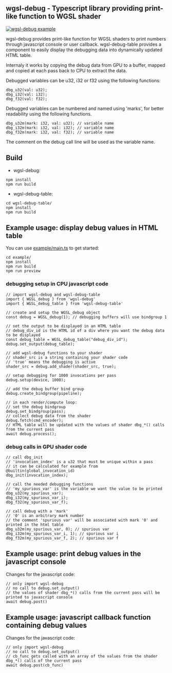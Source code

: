 ## wgsl-debug - Typescript library providing print-like function to WGSL shader

[![wgsl-debug example](https://looran.github.io/wgsl-debug-demo/wgsldebug_example_1024.gif)](https://looran.github.io/wgsl-debug-demo/wgsldebug_example.webm)

wgsl-debug provides print-like function for WGSL shaders to print numbers through javascript console or user callback.
wgsl-debug-table provides a component to easily display the debugging data into dynamically updated HTML table.

Internaly it works by copying the debug data from GPU to a buffer, mapped and copied at each pass back to CPU to extract the data.

Debugged variables can be u32, i32 or f32 using the following functions:
```
dbg_u32(val: u32);
dbg_i32(val: i32);
dbg_f32(val: f32);
```

Debugged variables can be numbered and named using 'marks', for better readability using the following functions.
```
dbg_u32m(mark: i32, val: u32); // variable name
dbg_i32m(mark: i32, val: i32); // variable name
dbg_f32m(mark: i32, val: f32); // variable name
```
The comment on the debug call line will be used as the variable name.

## Build

* wgsl-debug:
```
npm install
npm run build
```

* wgsl-debug-table:
```
cd wgsl-debug-table/
npm install
npm run build
```

## Example usage: display debug values in HTML table

You can use [example/main.ts](example/main.ts) to get started:
```
cd example/
npm install
npm run build
npm run preview
```


### debugging setup in CPU javascript code

```
// import wgsl-debug and wgsl-debug-table
import { WGSL_debug } from 'wgsl-debug'
import { WGSL_debug_table } from 'wgsl-debug-table'

// create and setup the WGSL_debug object
const debug = WGSL_debug(1); // debugging buffers will use bindgroup 1

// set the output to be displayed in an HTML table
// debug_div_id is the HTML id of a div where you want the debug data to be displayed
const debug_table = WGSL_debug_table("debug_div_id");
debug.set_output(debug_table);

// add wgsl-debug functions to your shader
// shader_src is a string containing your shader code
// 'true' means the debugging is active
shader_src = debug.add_shader(shader_src, true);

// setup debugging for 1000 invocations per pass
debug.setup(device, 1000);

// add the debug buffer bind group
debug.create_bindgroup(pipeline);

// in each render/compute loop:
// set the debug bindgroup
debug.set_bindgroup(pass);
// collect debug data from the shader
debug.fetch(cmd_encoder);
// HTML table will be updated with the values of shader dbg_*() calls from the current pass
await debug.process();
```

### debug calls in GPU shader code

```
// call dbg_init
// 'invocation_index' is a u32 that must be unique within a pass
// it can be calculated for example from @builtin(global_invocation_id)
dbg_init(invocation_index);

// call the needed debugging functions
// 'my_spurious_var' is the variable we want the value to be printed
dbg_u32(my_spurious_var);
dbg_i32(my_spurious_var_i);
dbg_f32(my_spurious_var_f);

// call debug with a 'mark'
// '0' is an arbitrary mark number
// the comment 'spurious var' will be associated with mark '0' and printed in the html table
dbg_u32m(my_spurious_var, 0); // spurious var
dbg_i32m(my_spurious_var_i, 1); // spurious var i
dbg_f32m(my_spurious_var_f, 2); // spurious var f
```

## Example usage: print debug values in the javascript console

Changes for the javascript code:

```
// only import wgsl-debug
// no call to debug.set_output()
// the values of shader dbg_*() calls from the current pass will be printed to javascript console
await debug.post()
```

## Example usage: javascript callback function containing debug values

Changes for the javascript code:

```
// only import wgsl-debug
// no call to debug.set_output()
// cb_func gets called with an array of the values from the shader dbg_*() calls of the current pass
await debug.post(cb_func)
```
